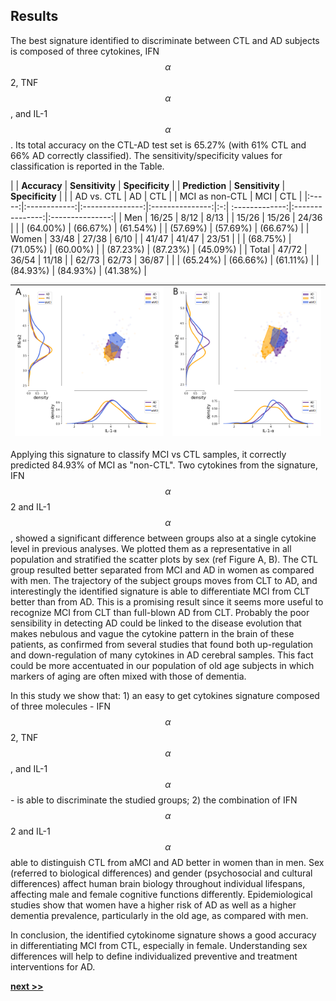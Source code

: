 ## Results

The best signature identified to discriminate between CTL and AD subjects is composed of three cytokines, IFN$$\alpha$$2, TNF$$\alpha$$, and IL-1$$\alpha$$.
Its total accuracy on the CTL-AD test set is 65.27% (with 61% CTL and 66% AD correctly classified).
The sensitivity/specificity values for classification is reported in the Table.


|       | **Accuracy** | **Sensitivity** | **Specificity** |   | **Prediction** | **Sensitivity** | **Specificity** |
|       |  AD vs. CTL  |      AD         |     CTL         |   | MCI as non-CTL |      MCI        |      CTL        |
|:-----:|:------------:|:---------------:|:---------------:|:-:| :-------------:|:---------------:|:---------------:|
| Men   |    16/25     |    8/12         |    8/13         |   |      15/26     |    15/26        |      24/36      |
|       |   (64.00%)   |  (66.67%)       |   (61.54%)      |   |     (57.69%)   |   (57.69%)      |     (66.67%)    |
| Women |    33/48     |   27/38         |    6/10         |   |      41/47     |    41/47        |      23/51      |
|       |   (68.75%)   |  (71.05%)       |   (60.00%)      |   |     (87.23%)   |   (87.23%)      |     (45.09%)    |
| Total |    47/72     |   36/54         |   11/18         |   |      62/73     |    62/73        |      36/87      |
|       |   (65.24%)   |  (66.66%)       |   (61.11%)      |   |     (84.93%)   |   (84.93%)      |     (41.38%)    |


| ![Scatter plot of IL-1$$\alpha$$ and IFN-$$\alpha$$, and distribution plot for the single cytokines along the axes, stratified by diagnostic group (AD, CTL, and MCI) in **males**. In this case, the HC group is less separated from MCI and AD.](../../../../img/males.png) | ![Scatter plot of IL-1$$\alpha$$ and IFN-$$\alpha$$, and distribution plot for the single cytokines along the axes, stratified by diagnostic group (AD, CTL, and MCI) in **females**. In this case, the HC group is well separated from MCI and AD.](../../../../img/females.png) |
| :----: | :----: |

Applying this signature to classify MCI vs CTL samples, it correctly predicted 84.93% of MCI as "non-CTL".
Two cytokines from the signature, IFN$$\alpha$$2 and IL-1$$\alpha$$, showed a significant difference between groups also at a single cytokine level in previous analyses.
We plotted them as a representative in all population and stratified the scatter plots by sex (ref Figure A, B).
The CTL group resulted better separated from MCI and AD in women as compared with men.
The trajectory of the subject groups moves from CLT to AD, and interestingly the identified signature is able to differentiate MCI from CLT better than from AD.
This is a promising result since it seems more useful to recognize MCI from CLT than full-blown AD from CLT.
Probably the poor sensibility in detecting AD could be linked to the disease evolution that makes nebulous and vague the cytokine pattern in the brain of these patients, as confirmed from several studies that found both up-regulation and down-regulation of many cytokines in AD cerebral samples.
This fact could be more accentuated in our population of old age subjects in which markers of aging are often mixed with those of dementia.

In this study we show that: 1) an easy to get cytokines signature composed of three molecules - IFN$$\alpha$$2, TNF$$\alpha$$, and IL-1$$\alpha$$ - is able to discriminate the studied groups;  2) the combination of IFN$$\alpha$$2 and IL-1$$\alpha$$ able to distinguish CTL from  aMCI and AD better in women than in men.
Sex (referred to biological differences) and gender (psychosocial and cultural differences) affect human brain biology throughout individual lifespans, affecting male and female cognitive functions differently.
Epidemiological studies show that women have a higher risk of AD as well as a higher dementia prevalence, particularly in the old age, as compared with men.

In conclusion, the identified cytokinome signature shows a good accuracy in differentiating MCI from CTL, especially in female.
Understanding sex differences will help to define individualized preventive and treatment interventions for AD.


[**next >>**](../Bovine/README.md)

